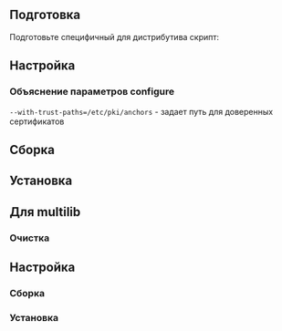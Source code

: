 <pkg :name="'p11-kit'" instsize showsbu2></pkg>

## Подготовка

Подготовьте специфичный для дистрибутива скрипт:

<package-script :package="'p11-kit'" :type="'prepare'"></package-script>

## Настройка

<package-script :package="'p11-kit'" :type="'configure'"></package-script>

### Объяснение параметров configure

`--with-trust-paths=/etc/pki/anchors` - задает путь для доверенных сертификатов

## Сборка

<package-script :package="'p11-kit'" :type="'build'"></package-script>

## Установка

<package-script :package="'p11-kit'" :type="'install'"></package-script>

## Для multilib

### Очистка

<package-script :package="'p11-kit'" :type="'multi_prepare'"></package-script>

## Настройка

<package-script :package="'p11-kit'" :type="'multi_configure'"></package-script>

### Сборка

<package-script :package="'p11-kit'" :type="'multi_build'"></package-script>

### Установка

<package-script :package="'p11-kit'" :type="'multi_install'"></package-script>

<script>
	new Vue({ el: '#main' })
</script>
